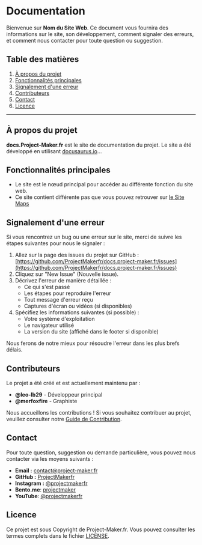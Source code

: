 # Documentation

Bienvenue sur **Nom du Site Web**. Ce document vous fournira des informations sur le site, son développement, comment signaler des erreurs, et comment nous contacter pour toute question ou suggestion.

## Table des matières
1. [À propos du projet](#à-propos-du-projet)
2. [Fonctionnalités principales](#fonctionnalités-principales)
4. [Signalement d'une erreur](#signalement-dune-erreur)
5. [Contributeurs](#contributeurs)
6. [Contact](#contact)
7. [Licence](#licence)

---

## À propos du projet

**docs.Project-Maker.fr** est le site de documentation du projet. Le site a été développé en utilisant [docusaurus.io](https://docusaurus.io)...

## Fonctionnalités principales

- Le site est le nœud principal pour accéder au différente fonction du site web.
- Ce site contient différente pas que vous pouvez retrouver sur [le Site Maps](https://docs.project-maker.fr/sitemap.xml)

## Signalement d'une erreur

Si vous rencontrez un bug ou une erreur sur le site, merci de suivre les étapes suivantes pour nous le signaler :

1. Allez sur la page des issues du projet sur GitHub : [https://github.com/ProjectMakerfr/docs.project-maker.fr/issues](https://github.com/ProjectMakerfr/docs.project-maker.fr/issues)
2. Cliquez sur "New Issue" (Nouvelle issue).
3. Décrivez l'erreur de manière détaillée :
   - Ce qui s'est passé
   - Les étapes pour reproduire l'erreur
   - Tout message d'erreur reçu
   - Captures d'écran ou vidéos (si disponibles)
4. Spécifiez les informations suivantes (si possible) :
   - Votre système d'exploitation
   - Le navigateur utilisé
   - La version du site (affiché dans le footer si disponible)

Nous ferons de notre mieux pour résoudre l'erreur dans les plus brefs délais.

## Contributeurs

Le projet a été créé et est actuellement maintenu par :

- **@leo-lb29** - Développeur principal
- **@merfoxfire** - Graphiste

Nous accueillons les contributions ! Si vous souhaitez contribuer au projet, veuillez consulter notre [Guide de Contribution](CONTRIBUTING).

## Contact

Pour toute question, suggestion ou demande particulière, vous pouvez nous contacter via les moyens suivants :

- **Email :** [contact@project-maker.fr](mailto:contact@project-maker.fr)
- **GitHub :** [ProjectMakerfr](https://github.com/ProjectMakerfr)
- **Instagram :** [@projectmakerfr](https://instagram.com/projectmakerfr)
- **Bento.me**: [projectmaker](https://bento.me/projectmaker)
- **YouTube**: [@projectmakerfr](https://youtube/@projectmakerfr)

## Licence

Ce projet est sous Copyright de Project-Maker.fr. Vous pouvez consulter les termes complets dans le fichier [LICENSE](LICENSE).
